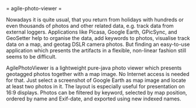 = agile-photo-viewer =

Nowadays it is quite usual, that you return from holidays with hundreds or even thousands of photos and other related data, e.g. track data from external loggers. Applications like Picasa, Google Earth, GPicSync, and GeoSetter help to organise the data, add keywords to photos, visualise track data on a map, and geotag DSLR camera photos. But finding an easy-to-use application which presents the artifacts in a flexible, non-linear fashion still seems to be difficult.

AgilePhotoViewer is a lightweight pure-java photo viewer which presents geotagged photos together with a map image. No Internet access is needed for that. Just select a screenshot of Google Earth as map image and locate at least two photos in it. The layout is especially useful for presentation on 16:9 displays. Photos can be filtered by keyword, selected by map position, ordered by name and Exif-date, and exported using new indexed names.  
